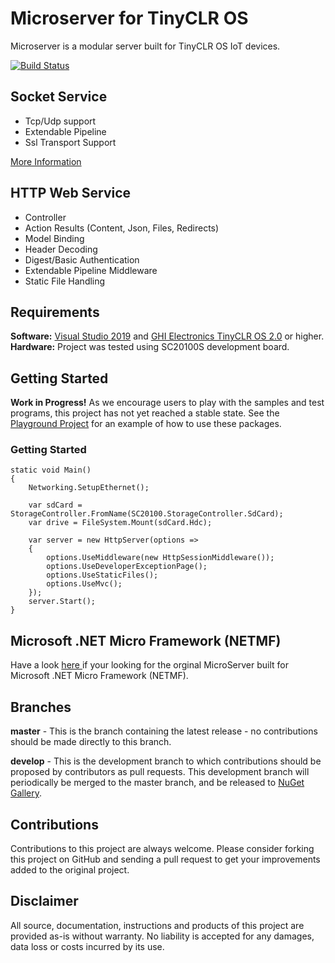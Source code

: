 # Microserver for TinyCLR OS

Microserver is a modular server built for TinyCLR OS IoT devices.

[![Build Status](https://img.shields.io/github/workflow/status/microcompiler/microserver/Actions%20CI?style=flat-square&logo=github)](https://github.com/microcompiler/microserver/actions)

## Socket Service

* Tcp/Udp support
* Extendable Pipeline
* Ssl Transport Support

<a href="https://github.com/microcompiler/microserver/tree/master/src/sockets">More Information</a>

## HTTP Web Service

* Controller
* Action Results (Content, Json, Files, Redirects)
* Model Binding
* Header Decoding
* Digest/Basic Authentication
* Extendable Pipeline Middleware
* Static File Handling

## Requirements

**Software:**  <a href="https://visualstudio.microsoft.com/downloads/">Visual Studio 2019</a> and <a href="https://www.ghielectronics.com/">GHI Electronics TinyCLR OS 2.0</a> or higher.  
**Hardware:** Project was tested 
using SC20100S development board.  

## Getting Started

**Work in Progress!** As we encourage users to play with the samples and test programs, this project has not yet reached a stable state. See the [Playground Project](https://github.com/microcompiler/microserver/tree/master/playground) for an example of how to use these packages.

### Getting Started

```CSharp
static void Main()
{
    Networking.SetupEthernet();

    var sdCard = StorageController.FromName(SC20100.StorageController.SdCard);
    var drive = FileSystem.Mount(sdCard.Hdc);

    var server = new HttpServer(options =>
    {
        options.UseMiddleware(new HttpSessionMiddleware());
        options.UseDeveloperExceptionPage();
        options.UseStaticFiles();
        options.UseMvc();
    });
    server.Start();
}
```

## Microsoft .NET Micro Framework (NETMF)

Have a look <a href="https://github.com/microcompiler/microserver/releases/tag/v1.1.0"> here </a> if your looking for the orginal MicroServer built for Microsoft .NET Micro Framework (NETMF).

## Branches

**master** - This is the branch containing the latest release - no contributions should be made directly to this branch.

**develop** - This is the development branch to which contributions should be proposed by contributors as pull requests. This development branch will periodically be merged to the master branch, and be released to [NuGet Gallery](https://www.nuget.org).

## Contributions

Contributions to this project are always welcome. Please consider forking this project on GitHub and sending a pull request to get your improvements added to the original project.

## Disclaimer

All source, documentation, instructions and products of this project are provided as-is without warranty. No liability is accepted for any damages, data loss or costs incurred by its use.
